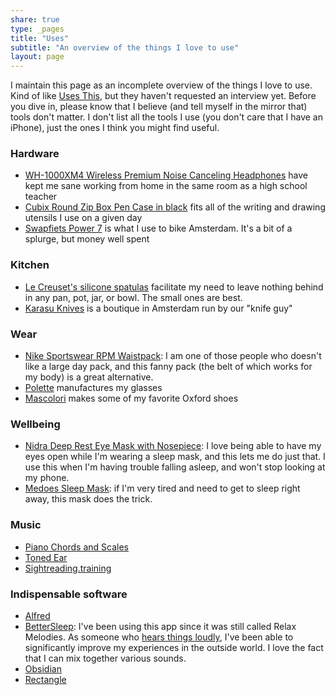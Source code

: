 ```yaml
---
share: true
type: _pages
title: "Uses"
subtitle: "An overview of the things I love to use"
layout: page
---
```

I maintain this page as an incomplete overview of the things I love to use. Kind of like [Uses This](https://usesthis.com/), but they haven't requested an interview yet. Before you dive in, please know that I believe (and tell myself in the mirror that) tools don't matter. I don't list all the tools I use (you don't care that I have an iPhone), just the ones I think you might find useful.

### Hardware 
- [WH-1000XM4 Wireless Premium Noise Canceling Headphones](https://electronics.sony.com/audio/headphones/headband/p/wh1000xm4-b) have kept me sane working from home in the same room as a high school teacher
- [Cubix Round Zip Box Pen Case in black](https://www.jetpens.com/Cubix-Round-Zip-Box-Pen-Case-Black/pd/14514) fits all of the writing and drawing utensils I use on a given day
- [Swapfiets Power 7](https://swapfiets.nl/bikes/power-7?city=amsterdam) is what I use to bike Amsterdam. It's a bit of a splurge, but money well spent

### Kitchen
- [Le Creuset's silicone spatulas](https://www.lecreuset.com/kitchen-tools/spoons-and-spatulas) facilitate my need to leave nothing behind in any pan, pot, jar, or bowl. The small ones are best.
- [Karasu Knives](https://karasu-knives.com/) is a boutique in Amsterdam run by our "knife guy"

### Wear
- [Nike Sportswear RPM Waistpack](https://www.nike.com/nl/en/t/sportswear-rpm-waistpack-CNTh3z/CQ3817-010): I am one of those people who doesn't like a large day pack, and this fanny pack (the belt of which works for my body) is a great alternative.
- [Polette](https://www.polette.com/nl) manufactures my glasses
- [Mascolori](https://mascolori.eu/men/shoes/pointed-toe) makes some of my favorite Oxford shoes

### Wellbeing
- [Nidra Deep Rest Eye Mask with Nosepiece](https://nidragoods.com/collections/sleep-mask-collection/products/nidra-deep-rest-eye-mask-black): I love being able to have my eyes open while I'm wearing a sleep mask, and this lets me do just that. I use this when I'm having trouble falling asleep, and won't stop looking at my phone.
- [Medoes Sleep Mask](https://www.bol.com/nl/nl/p/medoes-luxe-slaapmasker-vrouwen-kinderen-mannen-100-verduisterend/9200000118817210): if I'm very tired and need to get to sleep right away, this mask does the trick.

### Music
- [Piano Chords and Scales](https://apps.apple.com/us/app/piano-chords-and-scales/id714086944)
- [Toned Ear](https://tonedear.com/)
- [Sightreading.training](https://sightreading.training/)

### Indispensable software
- [Alfred](https://www.alfredapp.com/)
- [BetterSleep](https://www.bettersleep.com/): I've been using this app since it was still called Relax Melodies. As someone who [hears things loudly](https://en.wikipedia.org/wiki/Hyperacusis), I've been able to significantly improve my experiences in the outside world. I love the fact that I can mix together various sounds.
- [Obsidian](https://obsidian.md/)
- [Rectangle](https://rectangleapp.com/)
